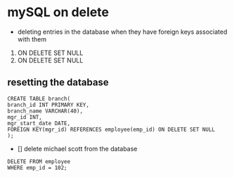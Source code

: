# mySQL on delete

- deleting entries in the database when they have foreign keys associated with them

1. ON DELETE SET NULL
2. ON DELETE SET NULL

## resetting the database

```
CREATE TABLE branch(
branch_id INT PRIMARY KEY,
branch_name VARCHAR(40),
mgr_id INT,
mgr_start_date DATE,
FOREIGN KEY(mgr_id) REFERENCES employee(emp_id) ON DELETE SET NULL
);
```

- [] delete michael scott from the database

```
DELETE FROM employee
WHERE emp_id = 102;
```
